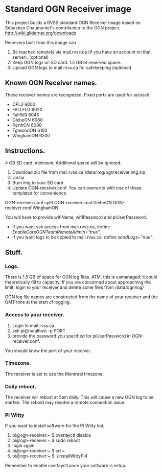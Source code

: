 # Standard OGN Receiver image

This project builds a RVSS standard OGN Receiver image based on Sébastien Chaumontet's contribution to the OGN project. http://wiki.glidernet.org/downloads

Receivers built from this image can

 1. Be reached remotely via mail.rvss.ca (if you have an account on that server). (optional)
 1. Keep OGN logs on SD card. 1.5 GB of reserved space.
 1. Upload OGN logs to mail.rvss.ca for safekeeping (optional)

## Known OGN Receiver names.

These receiver names are recognized. Fixed ports are used for autossh.

 * CPL3		6000
 * FALLFLD	6020
 * Fallfld3	6040
 * GlebeON	6060
 * PerthON	6080
 * TglwoodON	6100
 * WinghamON	6200

## Instructions.

4 GB SD card, minimum. Additional space will be ignored.

 1. Download zip file from mail.rvss.ca:/data/img/ognreceiver.img.zip
 1. Unzip
 1. Burn img to your SD card.
 1. Update OGN-receiver.conf. You can overwrite with one of these templates for convenience.

OGN-receiver.conf.cpl3  OGN-receiver.conf.GlebeON  OGN-receiver.conf.WinghamON

You will have to provide wifiName, wifiPassword and piUserPassword.

 * If you want ssh access from mail.rvss.ca, define _EnableCoreOGNTeamRemoteAdmin="true"_.
 * If you want logs to be copied to mail.rvss.ca, define _sendLogs="true"_.

## Stuff.

### Logs.

There is 1.5 GB of space for OGN log files. ATM, this is unmanaged; it could theoretically fill to capacity. If you are concerned about approaching the limit, login to your receiver and delete some files from /data/ogn/log/

OGN log file names are constructed from the name of your receiver and the GMT time at the start of logging.

### Access to your receiver.

 1. Login to mail.rvss.ca
 1. ssh pi@localhost -p PORT
 1. provide the password you specified for piUserPassword in OGN-receiver.conf.

You should know the port of your receiver.

### Timezone.

The receiver is set to use the Montreal timezone.

### Daily reboot.

The receiver will reboot at 5am daily. This will cause a new OGN log to be started. The reboot may resolve a remote connection issue.

### Pi Witty

If you want to install software for the Pi Witty hat, 

 1. pi@ogn-receiver:~ $ overlayctl disable
 1. pi@ogn-receiver:~ $ sudo reboot
 1. login again
 1. pi@ogn-receiver:~ $ cd ~
 1. pi@ogn-receiver:~ $ ./installWittyPi4

Remember to enable overlayctl once your software is setup.
